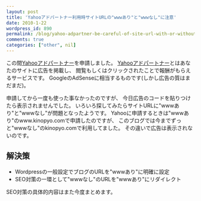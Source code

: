 ```yaml
---
layout: post
title: 'Yahooアドパートナー利用時サイトURLの"wwwあり"と"wwwなし"に注意'
date: 2010-1-22
wordpress_id: 890
permalink: /blog/yahoo-adpartner-be-careful-of-site-url-with-or-without-www-prefix
comments: true
categories: ["other", nil]
---
```

この間[Yahooアドパートナー](http://webowner.yahoo.co.jp/siteincome/adpartner/)を申請しました。
[Yahooアドパートナー](http://webowner.yahoo.co.jp/siteincome/adpartner/)とはあなたのサイトに広告を掲載し、
閲覧もしくはクリックされたことで報酬がもらえるサービスです。
GoogleのAdSenseに相当するものです(しかし広告の質はまだまだ)。
<br/>

申請してから一度も使った事なかったのですが、
今日広告のコードを貼りつけたら表示されませんでした。
いろいろ探してみたらサイトURLに"wwwあり"と"wwwなし"が問題となったようです。
Yahooに申請するときは"wwwあり"のwww.kinopyo.comで申請したのですが、
このブログでは今までずっと"wwwなし"のkinopyo.comで利用してました。
その違いで広告は表示されないのです。
<br/>

## 解決策
+  Wordpressの一般設定でブログのURLを"wwwあり"に明確に設定
+  SEO対策の一環として"wwwなし"のURLを"wwwあり"にリダイレクト

SEO対策の具体的内容はまた今度まとめます。
